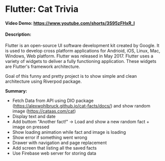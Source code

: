 # Flutter: Cat Trivia
#### Video Demo: https://www.youtube.com/shorts/3S95zFHxR_I
#### Description:
Flutter is an open-source UI software development kit created by Google. It is used to develop cross platform applications for Andrioid, iOS, Linux, Mac, Windows, Web platform.
Flutter was released in May 2017.
Flutter uses a variety of widgets to deliver a fully functioning application. These widgets are Flutter's framework architecture.

Goal of this funny and pretty project is to show simple and clean architecture using Riverpod package.

**Summary:**
* Fetch Data from API using DIO package (https://alexwohlbruck.github.io/cat-facts/docs/) and show random image (https://cataas.com/cat)
* Display text and date
* Add buttom "Another fact!" -> Load and show a new random fact + image on pressed
* Show loading animation while fact and image is loading
* Show error if something went wrong
* Drawer with navigation and page replacement
* Add screen that listing all the saved facts
* Use Firebase web server for storing data
